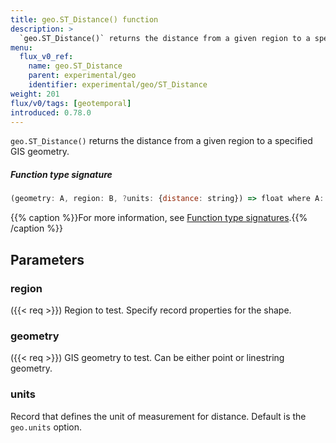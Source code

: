 ```yaml
---
title: geo.ST_Distance() function
description: >
  `geo.ST_Distance()` returns the distance from a given region to a specified GIS geometry.
menu:
  flux_v0_ref:
    name: geo.ST_Distance
    parent: experimental/geo
    identifier: experimental/geo/ST_Distance
weight: 201
flux/v0/tags: [geotemporal]
introduced: 0.78.0
---
```


<!------------------------------------------------------------------------------

IMPORTANT: This page was generated from comments in the Flux source code. Any
edits made directly to this page will be overwritten the next time the
documentation is generated. 

To make updates to this documentation, update the function comments above the
function definition in the Flux source code:

https://github.com/influxdata/flux/blob/master/stdlib/experimental/geo/geo.flux#L269-L270

Contributing to Flux: https://github.com/influxdata/flux#contributing
Fluxdoc syntax: https://github.com/influxdata/flux/blob/master/docs/fluxdoc.md

------------------------------------------------------------------------------->

`geo.ST_Distance()` returns the distance from a given region to a specified GIS geometry.



##### Function type signature

```js
(geometry: A, region: B, ?units: {distance: string}) => float where A: Record, B: Record
```

{{% caption %}}For more information, see [Function type signatures](/flux/v0/function-type-signatures/).{{% /caption %}}

## Parameters

### region
({{< req >}})
Region to test. Specify record properties for the shape.



### geometry
({{< req >}})
GIS geometry to test. Can be either point or linestring geometry.



### units

Record that defines the unit of measurement for distance.
Default is the `geo.units` option.



